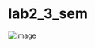 # lab2_3_sem

![image](https://user-images.githubusercontent.com/102035034/206979334-18e1cbdf-88af-4604-9645-d0bd342fa400.jpeg)
